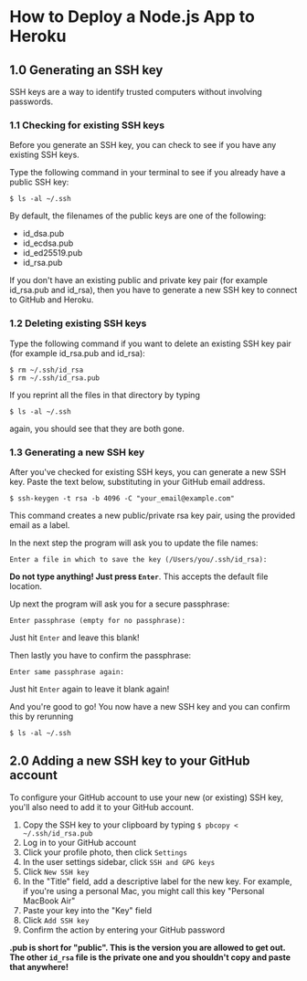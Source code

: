 # How to Deploy a Node.js App to Heroku

## 1.0 Generating an SSH key

SSH keys are a way to identify trusted computers without involving passwords.

### 1.1 Checking for existing SSH keys

Before you generate an SSH key, you can check to see if you have any existing SSH keys.

Type the following command in your terminal to see if you already have a public SSH key:

```
$ ls -al ~/.ssh
```

By default, the filenames of the public keys are one of the following:

* id_dsa.pub
* id_ecdsa.pub
* id_ed25519.pub
* id_rsa.pub

If you don't have an existing public and private key pair (for example id_rsa.pub and id_rsa), then you have to generate a new SSH key to connect to GitHub and Heroku.

### 1.2 Deleting existing SSH keys

Type the following command if you want to delete an existing SSH key pair (for example id_rsa.pub and id_rsa):

```
$ rm ~/.ssh/id_rsa
$ rm ~/.ssh/id_rsa.pub
```

If you reprint all the files in that directory by typing

```
$ ls -al ~/.ssh
```

again, you should see that they are both gone.

### 1.3 Generating a new SSH key

After you've checked for existing SSH keys, you can generate a new SSH key. Paste the text below, substituting in your GitHub email address.

```
$ ssh-keygen -t rsa -b 4096 -C "your_email@example.com"
```

This command creates a new public/private rsa key pair, using the provided email as a label.

In the next step the program will ask you to update the file names:

```
Enter a file in which to save the key (/Users/you/.ssh/id_rsa):
```

**Do not type anything! Just press `Enter`**. This accepts the default file location.

Up next the program will ask you for a secure passphrase:

```
Enter passphrase (empty for no passphrase):
```

Just hit `Enter` and leave this blank!

Then lastly you have to confirm the passphrase:

```
Enter same passphrase again:
```

Just hit `Enter` again to leave it blank again!

And you're good to go! You now have a new SSH key and you can confirm this by rerunning
```
$ ls -al ~/.ssh
```

## 2.0 Adding a new SSH key to your GitHub account

To configure your GitHub account to use your new (or existing) SSH key, you'll also need to add it to your GitHub account.

1. Copy the SSH key to your clipboard  by typing `$ pbcopy < ~/.ssh/id_rsa.pub`
2. Log in to your GitHub account
3. Click your profile photo, then click `Settings`
3. In the user settings sidebar, click `SSH and GPG keys`
4. Click `New SSH key`
5. In the "Title" field, add a descriptive label for the new key. For example, if you're using a personal Mac, you might call this key "Personal MacBook Air"
6. Paste your key into the "Key" field
7. Click `Add SSH key`
8. Confirm the action by entering your GitHub password

**.pub is short for "public". This is the version you are allowed to get out. The other `id_rsa` file is the private one and you shouldn't  copy and paste that anywhere!**
